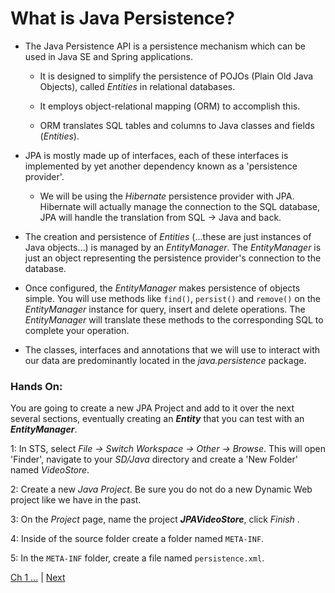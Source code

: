 # What is Java Persistence?
* The Java Persistence API is a persistence mechanism which can be used in Java SE and Spring applications.

  * It is designed to simplify the persistence of POJOs (Plain Old Java Objects), called *Entities* in relational databases.

  * It employs object-relational mapping (ORM) to accomplish this.

  * ORM translates SQL tables and columns to Java classes and fields (*Entities*).

* JPA is mostly made up of interfaces, each of these interfaces is implemented by yet another dependency known as a 'persistence provider'.

  * We will be using the *Hibernate* persistence provider with JPA. Hibernate will actually manage the connection to the SQL database, JPA will handle the translation from SQL -> Java and back.

* The creation and persistence of *Entities* (...these are just instances of Java objects...) is managed by an *EntityManager*. The *EntityManager* is just an object representing the persistence provider's connection to the database.

* Once configured, the *EntityManager* makes persistence of objects simple. You will use methods like `find()`, `persist()` and `remove()` on the *EntityManager* instance for query, insert and delete operations. The *EntityManager* will translate these methods to the corresponding SQL to complete your operation.

* The classes, interfaces and annotations that we will use to interact with our data are predominantly located in the *java.persistence* package.

### Hands On:
You are going to create a new JPA Project and add to it over the next several sections, eventually creating an ***Entity*** that you can test with an ***EntityManager***.  

1: In STS, select _File -> Switch Workspace -> Other -> Browse_. This will open 'Finder', navigate to your _SD/Java_ directory and create a 'New Folder' named *VideoStore*.

2: Create a new *Java Project*. Be sure you do not do a new Dynamic Web project like we have in the past.  

3: On the *Project* page, name the project ***JPAVideoStore***, click *Finish*  .

4: Inside of the source folder create a folder named `META-INF`.

5: In the `META-INF` folder, create a file named `persistence.xml`.

[Ch 1 ...](README.md) | [Next](dependencies_gradle.md)

